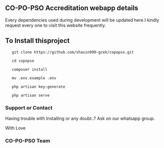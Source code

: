 ## CO-PO-PSO Accreditation webapp details

Every dependencies used during development will be updated here.I kindly request every one to visit this website frequently.

## To Install thisproject

```
   git clone https://github.com/shasin999-gcek/copopso.git
   
   cd copopso
   
   composer install
   
   mv .env.example .env
   
   php artisan key:generate
   
   php artisan serve
```

### Support or Contact

Having trouble with Installing or any doubt..?
Ask on our whatsapp group.

With 
Love
### CO-PO-PSO Team
